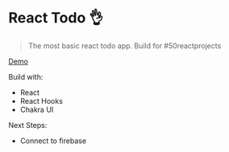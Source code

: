 # React Todo 👌

> The most basic react todo app. Build for #50reactprojects

[Demo](https://react-todo-hauptrolle.vercel.app/)

Build with:

- React
- React Hooks
- Chakra UI

Next Steps:

- Connect to firebase

